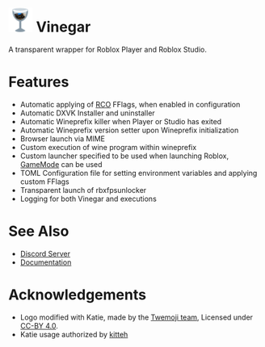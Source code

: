 # <img src="icons/48/vinegar.png"> Vinegar
A transparent wrapper for Roblox Player and Roblox Studio.

# Features
+ Automatic applying of [RCO](https://github.com/L8X/Roblox-Client-Optimizer) FFlags, when enabled in configuration
+ Automatic DXVK Installer and uninstaller
+ Automatic Wineprefix killer when Player or Studio has exited
+ Automatic Wineprefix version setter upon Wineprefix initialization
+ Browser launch via MIME
+ Custom execution of wine program within wineprefix
+ Custom launcher specified to be used when launching Roblox, [GameMode](https://github.com/FeralInteractive/gamemode) can be used
+ TOML Configuration file for setting environment variables and applying custom FFlags
+ Transparent launch of rbxfpsunlocker
+ Logging for both Vinegar and executions

# See Also
+ [Discord Server](https://discord.gg/dzdzZ6Pps2)
+ [Documentation](https://vinegarhq.github.io)

# Acknowledgements
+ Logo modified with Katie, made by the [Twemoji team](https://twemoji.twitter.com/), Licensed under [CC-BY 4.0](https://creativecommons.org/licenses/by/4.0/).
+ Katie usage authorized by [kitteh](https://ksiv.neocities.org)
